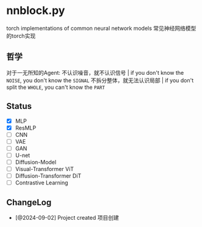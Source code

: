 # nnblock.py
torch implementations of common neural network models 常见神经网络模型的torch实现

## 哲学
对于一无所知的Agent: 不认识噪音，就不认识信号 | if you don't know the `NOISE`, you don't know the `SIGNAL`
不拆分整体，就无法认识局部 | if you don't split the `WHOLE`, you can't know the `PART`

## Status
- [x] MLP
- [x] ResMLP
- [ ] CNN
- [ ] VAE
- [ ] GAN
- [ ] U-net
- [ ] Diffusion-Model
- [ ] Visual-Transformer ViT 
- [ ] Diffusion-Transformer DiT
- [ ] Contrastive Learning

## ChangeLog
- [@2024-09-02] Project created 项目创建
